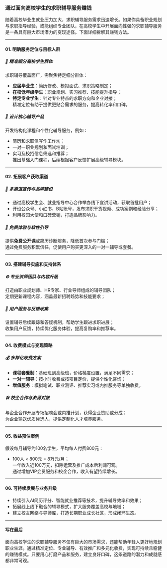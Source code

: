 ### 通过面向高校学生的求职辅导服务赚钱  
随着高校毕业生就业压力加大，求职辅导服务需求迅速增长。如果你具备职业规划与求职指导经验，或能组织专业团队，在高校学生中开展面向性强的求职辅导服务是一条具有巨大市场潜力的变现途径。下面详细拆解其赚钱方法。  

---  

#### 01. 明确服务定位与目标人群  
##### 🎯 精准细分高校学生群体  
求职辅导覆盖面广，需聚焦特定细分群体：  
* **应届毕业生**：简历修改、模拟面试、求职策略制定；  
* **在校低年级学生**：职业规划、实习推荐、技能提升指导；  
* **特定专业学生**：针对专业特点的求职方向和企业对接；  
精准定位有助于提供更贴合需求的服务，提高转化率和口碑。  

##### 🌱 设计核心辅导产品  
开发结构化课程和个性化辅导服务，例如：  
* 简历和求职信写作工作坊；  
* 一对一职业规划和面试培训；  
* 实习及校招信息筛选和推荐；  
推出基础入门课程，后续根据客户反馈扩展高级辅导模块。  

---  

#### 02. 拓展客户获取渠道  
##### 📢 多渠道宣传与品牌建设  
* 通过高校学生会、就业指导中心合作举办线下宣讲活动，获取首批用户；  
* 开设公众号、小红书、B站账号，发布求职干货视频、成功案例和经验分享；  
* 利用校园大使和口碑营销，打造品牌影响力。  

##### 🔧 免费体验与软性引导  
提供**免费公开课**或简历诊断服务，降低首次参与门槛；  
通过免费服务积累信任，促使用户购买更深入的一对一辅导或套餐。  

---  

#### 03. 搭建辅导实施和支持体系  
##### ⚙️ 专业讲师团队与内容升级  
打造由职业规划师、HR专家、行业导师组成的辅导团队；  
定期更新课程内容，涵盖最新招聘趋势和技能要求；  

##### 🤝 用户服务与反馈收集  
设置辅导后续跟踪和答疑机制，帮助学生跟进求职进展；  
收集用户反馈，持续优化服务体验，提高复购率和推荐率。  

---  

#### 04. 收费模式与变现策略  
##### 💰 多样化收费方案  
* **课程套餐制**：基础班到高级班，价格梯度设置，满足不同需求；  
* **一对一辅导**：按小时收费或按项目定价，提供个性化咨询；  
* **增值服务**：模拟笔试、职业测评、推荐实习或内推服务等单独收费。  

##### 🛠️ 校企合作与资源对接  
与企业合作开展专场招聘会或内推计划，获得企业赞助或分成；  
为企业输送优质候选人，提供定制化人才培养服务。  

---  

#### 05. 收益预估案例  
假设每月辅导约100名学生，平均每人付费800元：  
* 100人 × 800元 = 8万元/月；  
一年收入近100万元，扣除运营及推广成本后利润可观。  
通过增加VIP会员服务和校企合作，收入有望持续增长。  

---  

#### 06. 可持续发展与业务升级  
* 持续引入AI简历评分、智能就业推荐等技术，提升辅导效率和效果；  
* 拓展线上线下融合的辅导模式，扩大服务覆盖高校与地域；  
* 建立校友网络与导师库，打造长期职业成长社区，形成闭环生态。  

---  

#### 写在最后  
面向高校学生的求职辅导服务不仅有巨大的市场需求，还能帮助年轻人更好地规划职业生涯。通过精准定位、专业辅导、有效推广和多元化收费，实现可持续且稳健的赚钱模式。只要用心打磨产品和服务，建立良好口碑，这条道路的潜力和成就感都非常可观。